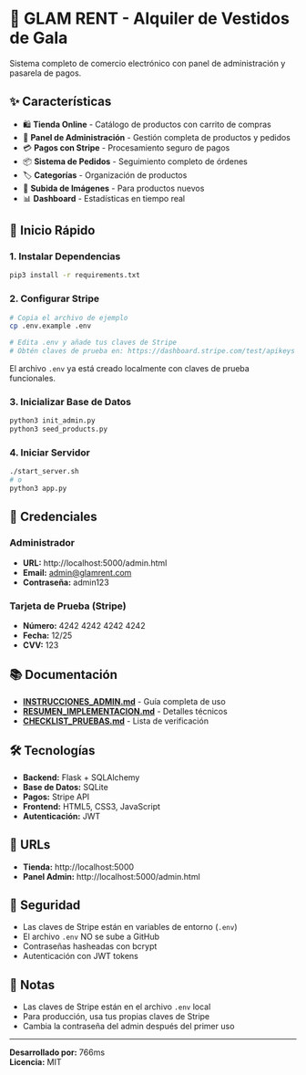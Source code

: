 # 🌟 GLAM RENT - Alquiler de Vestidos de Gala

Sistema completo de comercio electrónico con panel de administración y pasarela de pagos.

## ✨ Características

- 🛍️ **Tienda Online** - Catálogo de productos con carrito de compras
- 👑 **Panel de Administración** - Gestión completa de productos y pedidos
- 💳 **Pagos con Stripe** - Procesamiento seguro de pagos
- 📦 **Sistema de Pedidos** - Seguimiento completo de órdenes
- 🏷️ **Categorías** - Organización de productos
- 📸 **Subida de Imágenes** - Para productos nuevos
- 📊 **Dashboard** - Estadísticas en tiempo real

## 🚀 Inicio Rápido

### 1. Instalar Dependencias
```bash
pip3 install -r requirements.txt
```

### 2. Configurar Stripe
```bash
# Copia el archivo de ejemplo
cp .env.example .env

# Edita .env y añade tus claves de Stripe
# Obtén claves de prueba en: https://dashboard.stripe.com/test/apikeys
```

El archivo `.env` ya está creado localmente con claves de prueba funcionales.

### 3. Inicializar Base de Datos
```bash
python3 init_admin.py
python3 seed_products.py
```

### 4. Iniciar Servidor
```bash
./start_server.sh
# o
python3 app.py
```

## 🔑 Credenciales

### Administrador
- **URL:** http://localhost:5000/admin.html
- **Email:** admin@glamrent.com
- **Contraseña:** admin123

### Tarjeta de Prueba (Stripe)
- **Número:** 4242 4242 4242 4242
- **Fecha:** 12/25
- **CVV:** 123

## 📚 Documentación

- **[INSTRUCCIONES_ADMIN.md](INSTRUCCIONES_ADMIN.md)** - Guía completa de uso
- **[RESUMEN_IMPLEMENTACION.md](RESUMEN_IMPLEMENTACION.md)** - Detalles técnicos
- **[CHECKLIST_PRUEBAS.md](CHECKLIST_PRUEBAS.md)** - Lista de verificación

## 🛠️ Tecnologías

- **Backend:** Flask + SQLAlchemy
- **Base de Datos:** SQLite
- **Pagos:** Stripe API
- **Frontend:** HTML5, CSS3, JavaScript
- **Autenticación:** JWT

## 📱 URLs

- **Tienda:** http://localhost:5000
- **Panel Admin:** http://localhost:5000/admin.html

## 🔐 Seguridad

- Las claves de Stripe están en variables de entorno (`.env`)
- El archivo `.env` NO se sube a GitHub
- Contraseñas hasheadas con bcrypt
- Autenticación con JWT tokens

## 📝 Notas

- Las claves de Stripe están en el archivo `.env` local
- Para producción, usa tus propias claves de Stripe
- Cambia la contraseña del admin después del primer uso

---

**Desarrollado por:** 766ms  
**Licencia:** MIT
